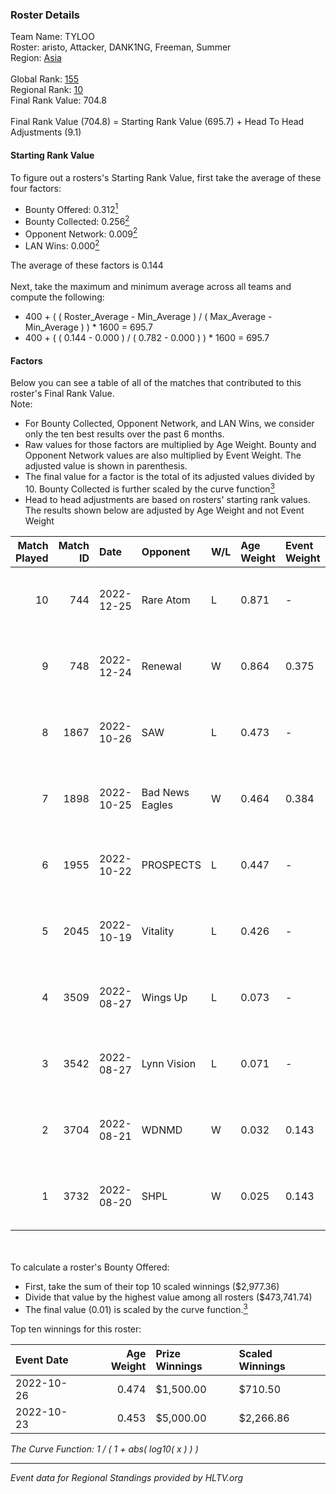 ### Roster Details<br />
Team Name: TYLOO<br />
Roster: aristo, Attacker, DANK1NG, Freeman, Summer<br />
Region: [Asia]( ../standings_asia.md)<br />
<br />
Global Rank: [155](../standings_global.md)<br />
Regional Rank: [10]( ../standings_asia.md)<br />
Final Rank Value:  704.8<br />
<br />
Final Rank Value (704.8) = Starting Rank Value (695.7) + Head To Head Adjustments (9.1)<br />

#### Starting Rank Value<br />
To figure out a rosters's Starting Rank Value, first take the average of these four factors:<br />
- Bounty Offered: 0.312[<sup>1</sup>](#table2)
- Bounty Collected: 0.256[<sup>2</sup>](#table1)
- Opponent Network: 0.009[<sup>2</sup>](#table1)
- LAN Wins: 0.000[<sup>2</sup>](#table1)

The average of these factors is 0.144<br />
<br />
Next, take the maximum and minimum average across all teams and compute the following:<br />
- 400 + ( ( Roster_Average - Min_Average ) / ( Max_Average - Min_Average ) ) * 1600 = 695.7
- 400 + ( ( 0.144 - 0.000 ) / ( 0.782 - 0.000 ) ) * 1600 = 695.7


#### Factors<br />
Below you can see a table of all of the matches that contributed to this roster's Final Rank Value.<br />
Note:<br />

- For Bounty Collected, Opponent Network, and LAN Wins, we consider only the ten best results over the past 6 months.
- Raw values for those factors are multiplied by Age Weight. Bounty and Opponent Network values are also multiplied by Event Weight. The adjusted value is shown in parenthesis.
- The final value for a factor is the total of its adjusted values divided by 10. Bounty Collected is further scaled by the curve function[<sup>3</sup>](#curveFunction)
- Head to head adjustments are based on rosters' starting rank values. The results shown below are adjusted by Age Weight and not Event Weight
<span id="table1"></span><br />


| Match Played | Match ID | Date       | Opponent        | W/L | Age Weight | Event Weight | Bounty Collected | Opponent Network | LAN Wins  | H2H Adj. | Roster                                     |
| -: | -: | :- | :- | :- | :- | :- | :- | :- | :- | -: | :- |
|           10 |      744 | 2022-12-25 | Rare Atom       | L   | 0.871      | -            | -                | -                | -         |    -9.89 | aristo, Attacker, DANK1NG, Freeman, Summer |
|            9 |      748 | 2022-12-24 | Renewal         | W   | 0.864      | 0.375        | 0.002 (0.001)    | 0.083 (0.027)    | 0 (0.000) |    11.21 | aristo, Attacker, DANK1NG, Freeman, Summer |
|            8 |     1867 | 2022-10-26 | SAW             | L   | 0.473      | -            | -                | -                | -         |    -1.39 | aristo, DANK1NG, Freeman, SLOWLY, Summer   |
|            7 |     1898 | 2022-10-25 | Bad News Eagles | W   | 0.464      | 0.384        | 0.066 (0.012)    | 0.375 (0.067)    | 0 (0.000) |    13.54 | aristo, DANK1NG, Freeman, SLOWLY, Summer   |
|            6 |     1955 | 2022-10-22 | PROSPECTS       | L   | 0.447      | -            | -                | -                | -         |    -2.81 | aristo, DANK1NG, Freeman, SLOWLY, Summer   |
|            5 |     2045 | 2022-10-19 | Vitality        | L   | 0.426      | -            | -                | -                | -         |    -0.08 | aristo, DANK1NG, Freeman, SLOWLY, Summer   |
|            4 |     3509 | 2022-08-27 | Wings Up        | L   | 0.073      | -            | -                | -                | -         |    -1.10 | Attacker, BnTeT, DANK1NG, SLOWLY, Summer   |
|            3 |     3542 | 2022-08-27 | Lynn Vision     | L   | 0.071      | -            | -                | -                | -         |    -0.68 | Attacker, BnTeT, DANK1NG, SLOWLY, Summer   |
|            2 |     3704 | 2022-08-21 | WDNMD           | W   | 0.032      | 0.143        | 0.000 (0.000)    | 0.001 (0.000)    | 0 (0.000) |     0.16 | Attacker, BnTeT, DANK1NG, SLOWLY, Summer   |
|            1 |     3732 | 2022-08-20 | SHPL            | W   | 0.025      | 0.143        | 0.000 (0.000)    | 0.000 (0.000)    | 0 (0.000) |     0.13 | Attacker, BnTeT, DANK1NG, SLOWLY, Summer   |

<br />
<span id="table2"></span><br />
To calculate a roster's Bounty Offered:<br />

- First, take the sum of their top 10 scaled winnings ($2,977.36)
- Divide that value by the highest value among all rosters ($473,741.74)
- The final value (0.01) is scaled by the curve function.[<sup>3</sup>](#curveFunction)

Top ten winnings for this roster:<br />

| Event Date | Age Weight | Prize Winnings | Scaled Winnings |
| :- | -: | :- | :- |
| 2022-10-26 |      0.474 | $1,500.00      | $710.50         |
| 2022-10-23 |      0.453 | $5,000.00      | $2,266.86       |


<span id="curveFunction"></span>_The Curve Function: 1 / ( 1 + abs( log10( x ) ) )_<br />

---
_Event data for Regional Standings provided by HLTV.org_<br />
